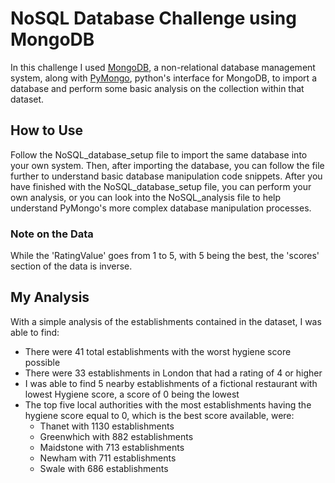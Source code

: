 # NoSQL Database Challenge using MongoDB
In this challenge I used [MongoDB](https://www.mongodb.com/), a non-relational database management system, along with [PyMongo](https://pypi.org/project/pymongo/), python's interface for MongoDB, to import a database and perform some basic analysis on the collection within that dataset. 

## How to Use
Follow the NoSQL_database_setup file to import the same database into your own system. Then, after importing the database, you can follow the file further to understand basic database manipulation code snippets. After you have finished with the NoSQL_database_setup file, you can perform your own analysis, or you can look into the NoSQL_analysis file to help understand PyMongo's more complex database manipulation processes. 

### Note on the Data
While the 'RatingValue' goes from 1 to 5, with 5 being the best, the 'scores' section of the data is inverse.

## My Analysis
With a simple analysis of the establishments contained in the dataset, I was able to find:
- There were 41 total establishments with the worst hygiene score possible
- There were 33 establishments in London that had a rating of 4 or higher
- I was able to find 5 nearby establishments of a fictional restaurant with lowest Hygiene score, a score of 0 being the lowest
- The top five local authorities with the most establishments having the hygiene score equal to 0, which is the best score available, were:
  - Thanet with 1130 establishments
  - Greenwhich with 882 establishments
  - Maidstone with 713 establishments
  - Newham with 711 establishments
  - Swale with 686 establishments
